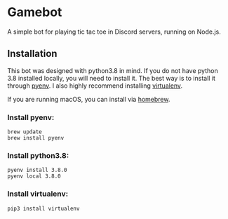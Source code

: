 # Gamebot
A simple bot for playing tic tac toe in Discord servers, running on Node.js.

## Installation
This bot was designed with python3.8 in mind. If you do not have python 3.8 installed locally, you will need to install 
it. The best way is to install it through [pyenv](https://github.com/pyenv/pyenv). I also highly recommend installing
[virtualenv](https://virtualenv.pypa.io/en/latest/installation.html).

If you are running macOS, you can install via [homebrew](https://brew.sh/).

### Install pyenv:
```commandline
brew update
brew install pyenv
```

### Install python3.8:
```commandline
pyenv install 3.8.0
pyenv local 3.8.0
```

### Install virtualenv:
```commandline
pip3 install virtualenv
```